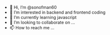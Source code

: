 - 👋 Hi, I’m @sonofman60
- 👀 I’m interested in backend and frontend coding
- 🌱 I’m currently learning javascript
- 💞️ I’m looking to collaborate on ...
- 📫 How to reach me ...

<!---
sonofman60/sonofman60 is a ✨ special ✨ repository because its `README.md` (this file) appears on your GitHub profile.
You can click the Preview link to take a look at your changes.
--->
